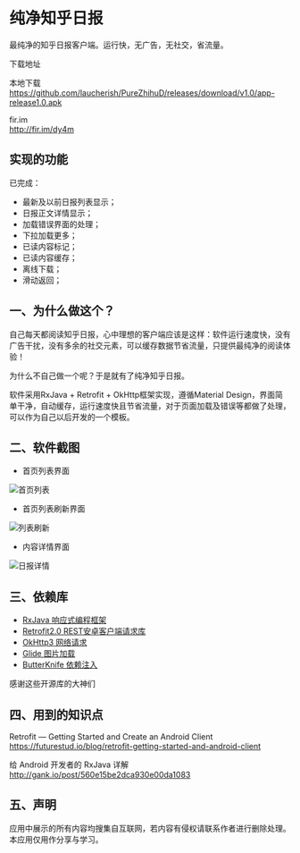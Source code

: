 # 纯净知乎日报
最纯净的知乎日报客户端。运行快，无广告，无社交，省流量。

下载地址

本地下载<Br>https://github.com/laucherish/PureZhihuD/releases/download/v1.0/app-release1.0.apk</Br>

fir.im<Br>http://fir.im/dy4m</Br>

## 实现的功能
已完成：
* 最新及以前日报列表显示；
* 日报正文详情显示；
* 加载错误界面的处理；
* 下拉加载更多；
* 已读内容标记；
* 已读内容缓存；
* 离线下载；
* 滑动返回；

## 一、为什么做这个？
自己每天都阅读知乎日报，心中理想的客户端应该是这样：软件运行速度快，没有广告干扰，没有多余的社交元素，可以缓存数据节省流量，只提供最纯净的阅读体验！

为什么不自己做一个呢？于是就有了纯净知乎日报。

软件采用RxJava + Retrofit + OkHttp框架实现，遵循Material Design，界面简单干净，自动缓存，运行速度快且节省流量，对于页面加载及错误等都做了处理，可以作为自己以后开发的一个模板。
## 二、软件截图

* 首页列表界面

![首页列表](/screenshot/screenshot1.png)

* 首页列表刷新界面

![列表刷新](/screenshot/screenshot2.png)

* 内容详情界面

![日报详情](/screenshot/screenshot3.png)


## 三、依赖库
* [RxJava 响应式编程框架](https://github.com/ReactiveX/RxJava)
* [Retrofit2.0 REST安卓客户端请求库](https://github.com/square/retrofit)
* [OkHttp3 网络请求](https://github.com/square/okhttp)
* [Glide 图片加载](https://github.com/bumptech/glide)
* [ButterKnife 依赖注入](https://github.com/JakeWharton/butterknife) 

感谢这些开源库的大神们
## 四、用到的知识点
Retrofit — Getting Started and Create an Android Client
<br>https://futurestud.io/blog/retrofit-getting-started-and-android-client</br>

给 Android 开发者的 RxJava 详解
<br>http://gank.io/post/560e15be2dca930e00da1083</br>

## 五、声明
应用中展示的所有内容均搜集自互联网，若内容有侵权请联系作者进行删除处理。本应用仅用作分享与学习。


